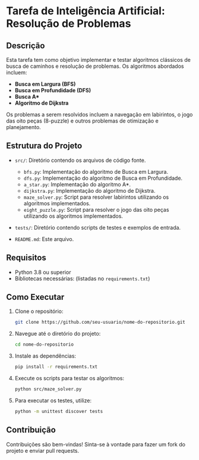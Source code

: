 # Tarefa de Inteligência Artificial: Resolução de Problemas

## Descrição

Esta tarefa tem como objetivo implementar e testar algoritmos clássicos de busca de caminhos e resolução de problemas. Os algoritmos abordados incluem:

- **Busca em Largura (BFS)**
- **Busca em Profundidade (DFS)**
- **Busca A\***
- **Algoritmo de Dijkstra**

Os problemas a serem resolvidos incluem a navegação em labirintos, o jogo das oito peças (8-puzzle) e outros problemas de otimização e planejamento.

## Estrutura do Projeto

- `src/`: Diretório contendo os arquivos de código fonte.
  - `bfs.py`: Implementação do algoritmo de Busca em Largura.
  - `dfs.py`: Implementação do algoritmo de Busca em Profundidade.
  - `a_star.py`: Implementação do algoritmo A*.
  - `dijkstra.py`: Implementação do algoritmo de Dijkstra.
  - `maze_solver.py`: Script para resolver labirintos utilizando os algoritmos implementados.
  - `eight_puzzle.py`: Script para resolver o jogo das oito peças utilizando os algoritmos implementados.

- `tests/`: Diretório contendo scripts de testes e exemplos de entrada.

- `README.md`: Este arquivo.

## Requisitos

- Python 3.8 ou superior
- Bibliotecas necessárias: (listadas no `requirements.txt`)

## Como Executar

1. Clone o repositório:
   ```bash
   git clone https://github.com/seu-usuario/nome-do-repositorio.git
   ```

2. Navegue até o diretório do projeto:
   ```bash
   cd nome-do-repositorio
   ```

3. Instale as dependências:
   ```bash
   pip install -r requirements.txt
   ```

4. Execute os scripts para testar os algoritmos:
   ```bash
   python src/maze_solver.py
   ```

5. Para executar os testes, utilize:
   ```bash
   python -m unittest discover tests
   ```

## Contribuição

Contribuições são bem-vindas! Sinta-se à vontade para fazer um fork do projeto e enviar pull requests.
